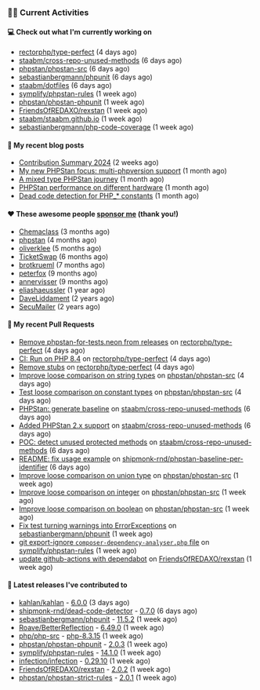 ### 👨‍💻 Current Activities


#### 💻 Check out what I'm currently working on

- [rectorphp/type-perfect](https://github.com/rectorphp/type-perfect) (4 days ago)
- [staabm/cross-repo-unused-methods](https://github.com/staabm/cross-repo-unused-methods) (6 days ago)
- [phpstan/phpstan-src](https://github.com/phpstan/phpstan-src) (6 days ago)
- [sebastianbergmann/phpunit](https://github.com/sebastianbergmann/phpunit) (6 days ago)
- [staabm/dotfiles](https://github.com/staabm/dotfiles) (6 days ago)
- [symplify/phpstan-rules](https://github.com/symplify/phpstan-rules) (1 week ago)
- [phpstan/phpstan-phpunit](https://github.com/phpstan/phpstan-phpunit) (1 week ago)
- [FriendsOfREDAXO/rexstan](https://github.com/FriendsOfREDAXO/rexstan) (1 week ago)
- [staabm/staabm.github.io](https://github.com/staabm/staabm.github.io) (1 week ago)
- [sebastianbergmann/php-code-coverage](https://github.com/sebastianbergmann/php-code-coverage) (1 week ago)


#### 📜 My recent blog posts

- [Contribution Summary 2024](https://staabm.github.io/2024/12/11/contribution-summary-2024.html) (2 weeks ago)
- [My new PHPStan focus: multi-phpversion support](https://staabm.github.io/2024/11/28/phpstan-php-version-in-scope.html) (1 month ago)
- [A mixed type PHPStan journey](https://staabm.github.io/2024/11/26/phpstan-mixed-types.html) (1 month ago)
- [PHPStan performance on different hardware](https://staabm.github.io/2024/11/17/phpstan-performance-on-different-hardware.html) (1 month ago)
- [Dead code detection for PHP_* constants](https://staabm.github.io/2024/11/14/phpstan-php-version-narrowing.html) (1 month ago)


#### ❤️ These awesome people [sponsor me](https://github.com/sponsors/staabm) (thank you!)

- [Chemaclass](https://github.com/Chemaclass) (3 months ago)
- [phpstan](https://github.com/phpstan) (4 months ago)
- [oliverklee](https://github.com/oliverklee) (5 months ago)
- [TicketSwap](https://github.com/TicketSwap) (6 months ago)
- [brotkrueml](https://github.com/brotkrueml) (7 months ago)
- [peterfox](https://github.com/peterfox) (9 months ago)
- [annervisser](https://github.com/annervisser) (9 months ago)
- [eliashaeussler](https://github.com/eliashaeussler) (1 year ago)
- [DaveLiddament](https://github.com/DaveLiddament) (2 years ago)
- [SecuMailer](https://github.com/SecuMailer) (2 years ago)


#### 🔨 My recent Pull Requests

- [Remove phpstan-for-tests.neon from releases](https://github.com/rectorphp/type-perfect/pull/53) on [rectorphp/type-perfect](https://github.com/rectorphp/type-perfect) (4 days ago)
- [CI: Run on PHP 8.4](https://github.com/rectorphp/type-perfect/pull/52) on [rectorphp/type-perfect](https://github.com/rectorphp/type-perfect) (4 days ago)
- [Remove stubs](https://github.com/rectorphp/type-perfect/pull/51) on [rectorphp/type-perfect](https://github.com/rectorphp/type-perfect) (4 days ago)
- [Improve loose comparison on string types](https://github.com/phpstan/phpstan-src/pull/3756) on [phpstan/phpstan-src](https://github.com/phpstan/phpstan-src) (4 days ago)
- [Test loose comparison on constant types](https://github.com/phpstan/phpstan-src/pull/3755) on [phpstan/phpstan-src](https://github.com/phpstan/phpstan-src) (4 days ago)
- [PHPStan: generate baseline](https://github.com/staabm/cross-repo-unused-methods/pull/5) on [staabm/cross-repo-unused-methods](https://github.com/staabm/cross-repo-unused-methods) (6 days ago)
- [Added PHPStan 2.x support](https://github.com/staabm/cross-repo-unused-methods/pull/4) on [staabm/cross-repo-unused-methods](https://github.com/staabm/cross-repo-unused-methods) (6 days ago)
- [POC: detect unused protected methods](https://github.com/staabm/cross-repo-unused-methods/pull/3) on [staabm/cross-repo-unused-methods](https://github.com/staabm/cross-repo-unused-methods) (6 days ago)
- [README: fix usage example](https://github.com/shipmonk-rnd/phpstan-baseline-per-identifier/pull/26) on [shipmonk-rnd/phpstan-baseline-per-identifier](https://github.com/shipmonk-rnd/phpstan-baseline-per-identifier) (6 days ago)
- [Improve loose comparison on union type](https://github.com/phpstan/phpstan-src/pull/3750) on [phpstan/phpstan-src](https://github.com/phpstan/phpstan-src) (1 week ago)
- [Improve loose comparison on integer](https://github.com/phpstan/phpstan-src/pull/3748) on [phpstan/phpstan-src](https://github.com/phpstan/phpstan-src) (1 week ago)
- [Improve loose comparison on boolean](https://github.com/phpstan/phpstan-src/pull/3747) on [phpstan/phpstan-src](https://github.com/phpstan/phpstan-src) (1 week ago)
- [Fix test turning warnings into ErrorExceptions](https://github.com/sebastianbergmann/phpunit/pull/6089) on [sebastianbergmann/phpunit](https://github.com/sebastianbergmann/phpunit) (1 week ago)
- [git export-ignore `composer-dependency-analyser.php` file](https://github.com/symplify/phpstan-rules/pull/157) on [symplify/phpstan-rules](https://github.com/symplify/phpstan-rules) (1 week ago)
- [update github-actions with dependabot](https://github.com/FriendsOfREDAXO/rexstan/pull/796) on [FriendsOfREDAXO/rexstan](https://github.com/FriendsOfREDAXO/rexstan) (1 week ago)


#### 🔭 Latest releases I've contributed to

- [kahlan/kahlan](https://github.com/kahlan/kahlan) - [6.0.0](https://github.com/kahlan/kahlan/releases/tag/6.0.0) (3 days ago)
- [shipmonk-rnd/dead-code-detector](https://github.com/shipmonk-rnd/dead-code-detector) - [0.7.0](https://github.com/shipmonk-rnd/dead-code-detector/releases/tag/0.7.0) (6 days ago)
- [sebastianbergmann/phpunit](https://github.com/sebastianbergmann/phpunit) - [11.5.2](https://github.com/sebastianbergmann/phpunit/releases/tag/11.5.2) (1 week ago)
- [Roave/BetterReflection](https://github.com/Roave/BetterReflection) - [6.49.0](https://github.com/Roave/BetterReflection/releases/tag/6.49.0) (1 week ago)
- [php/php-src](https://github.com/php/php-src) - [php-8.3.15](https://github.com/php/php-src/releases/tag/php-8.3.15) (1 week ago)
- [phpstan/phpstan-phpunit](https://github.com/phpstan/phpstan-phpunit) - [2.0.3](https://github.com/phpstan/phpstan-phpunit/releases/tag/2.0.3) (1 week ago)
- [symplify/phpstan-rules](https://github.com/symplify/phpstan-rules) - [14.1.0](https://github.com/symplify/phpstan-rules/releases/tag/14.1.0) (1 week ago)
- [infection/infection](https://github.com/infection/infection) - [0.29.10](https://github.com/infection/infection/releases/tag/0.29.10) (1 week ago)
- [FriendsOfREDAXO/rexstan](https://github.com/FriendsOfREDAXO/rexstan) - [2.0.2](https://github.com/FriendsOfREDAXO/rexstan/releases/tag/2.0.2) (1 week ago)
- [phpstan/phpstan-strict-rules](https://github.com/phpstan/phpstan-strict-rules) - [2.0.1](https://github.com/phpstan/phpstan-strict-rules/releases/tag/2.0.1) (1 week ago)
